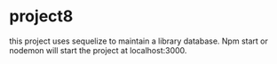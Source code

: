 # project8
this project uses sequelize to maintain a library database. Npm start or nodemon will start the project at localhost:3000.

